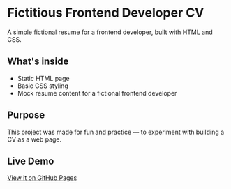 # Fictitious Frontend Developer CV

A simple fictional resume for a frontend developer, built with HTML and CSS.

## What's inside
- Static HTML page
- Basic CSS styling
- Mock resume content for a fictional frontend developer

## Purpose
This project was made for fun and practice — to experiment with building a CV as a web page.

## Live Demo
[View it on GitHub Pages](https://zsabyrzhaan.github.io/fictitious-cv/)
